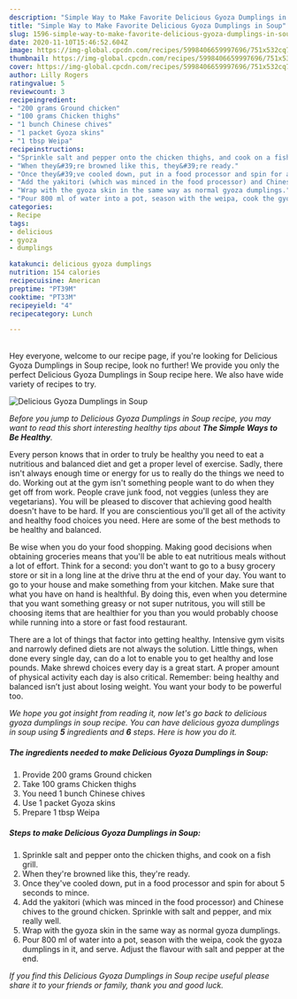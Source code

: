 ```yaml
---
description: "Simple Way to Make Favorite Delicious Gyoza Dumplings in Soup"
title: "Simple Way to Make Favorite Delicious Gyoza Dumplings in Soup"
slug: 1596-simple-way-to-make-favorite-delicious-gyoza-dumplings-in-soup
date: 2020-11-10T15:46:52.604Z
image: https://img-global.cpcdn.com/recipes/5998406659997696/751x532cq70/delicious-gyoza-dumplings-in-soup-recipe-main-photo.jpg
thumbnail: https://img-global.cpcdn.com/recipes/5998406659997696/751x532cq70/delicious-gyoza-dumplings-in-soup-recipe-main-photo.jpg
cover: https://img-global.cpcdn.com/recipes/5998406659997696/751x532cq70/delicious-gyoza-dumplings-in-soup-recipe-main-photo.jpg
author: Lilly Rogers
ratingvalue: 5
reviewcount: 3
recipeingredient:
- "200 grams Ground chicken"
- "100 grams Chicken thighs"
- "1 bunch Chinese chives"
- "1 packet Gyoza skins"
- "1 tbsp Weipa"
recipeinstructions:
- "Sprinkle salt and pepper onto the chicken thighs, and cook on a fish grill."
- "When they&#39;re browned like this, they&#39;re ready."
- "Once they&#39;ve cooled down, put in a food processor and spin for about 5 seconds to mince."
- "Add the yakitori (which was minced in the food processor) and Chinese chives to the ground chicken. Sprinkle with salt and pepper, and mix really well."
- "Wrap with the gyoza skin in the same way as normal gyoza dumplings."
- "Pour 800 ml of water into a pot, season with the weipa, cook the gyoza dumplings in it, and serve. Adjust the flavour with salt and pepper at the end."
categories:
- Recipe
tags:
- delicious
- gyoza
- dumplings

katakunci: delicious gyoza dumplings 
nutrition: 154 calories
recipecuisine: American
preptime: "PT39M"
cooktime: "PT33M"
recipeyield: "4"
recipecategory: Lunch

---
```

<br>
Hey everyone, welcome to our recipe page, if you're looking for Delicious Gyoza Dumplings in Soup recipe, look no further! We provide you only the perfect Delicious Gyoza Dumplings in Soup recipe here. We also have wide variety of recipes to try.
<br>


![Delicious Gyoza Dumplings in Soup](https://img-global.cpcdn.com/recipes/5998406659997696/751x532cq70/delicious-gyoza-dumplings-in-soup-recipe-main-photo.jpg)

<i>Before you jump to Delicious Gyoza Dumplings in Soup recipe, you may want to read this short interesting healthy tips about <strong>The Simple Ways to Be Healthy</strong>.</i>

Every person knows that in order to truly be healthy you need to eat a nutritious and balanced diet and get a proper level of exercise. Sadly, there isn't always enough time or energy for us to really do the things we need to do. Working out at the gym isn't something people want to do when they get off from work. People crave junk food, not veggies (unless they are vegetarians). You will be pleased to discover that achieving good health doesn't have to be hard. If you are conscientious you'll get all of the activity and healthy food choices you need. Here are some of the best methods to be healthy and balanced.

Be wise when you do your food shopping. Making good decisions when obtaining groceries means that you'll be able to eat nutritious meals without a lot of effort. Think for a second: you don't want to go to a busy grocery store or sit in a long line at the drive thru at the end of your day. You want to go to your house and make something from your kitchen. Make sure that what you have on hand is healthful. By doing this, even when you determine that you want something greasy or not super nutritous, you will still be choosing items that are healthier for you than you would probably choose while running into a store or fast food restaurant.

There are a lot of things that factor into getting healthy. Intensive gym visits and narrowly defined diets are not always the solution. Little things, when done every single day, can do a lot to enable you to get healthy and lose pounds. Make shrewd choices every day is a great start. A proper amount of physical activity each day is also critical. Remember: being healthy and balanced isn’t just about losing weight. You want your body to be powerful too. 


<i>We hope you got insight from reading it, now let's go back to delicious gyoza dumplings in soup recipe. You can have delicious gyoza dumplings in soup using <strong>5</strong> ingredients and <strong>6</strong> steps. Here is how you do it.
</i>

##### The ingredients needed to make Delicious Gyoza Dumplings in Soup:

1. Provide 200 grams Ground chicken
1. Take 100 grams Chicken thighs
1. You need 1 bunch Chinese chives
1. Use 1 packet Gyoza skins
1. Prepare 1 tbsp Weipa


##### Steps to make Delicious Gyoza Dumplings in Soup:

1. Sprinkle salt and pepper onto the chicken thighs, and cook on a fish grill.
1. When they&#39;re browned like this, they&#39;re ready.
1. Once they&#39;ve cooled down, put in a food processor and spin for about 5 seconds to mince.
1. Add the yakitori (which was minced in the food processor) and Chinese chives to the ground chicken. Sprinkle with salt and pepper, and mix really well.
1. Wrap with the gyoza skin in the same way as normal gyoza dumplings.
1. Pour 800 ml of water into a pot, season with the weipa, cook the gyoza dumplings in it, and serve. Adjust the flavour with salt and pepper at the end.


<i>If you find this Delicious Gyoza Dumplings in Soup recipe useful please share it to your friends or family, thank you and good luck.</i>
